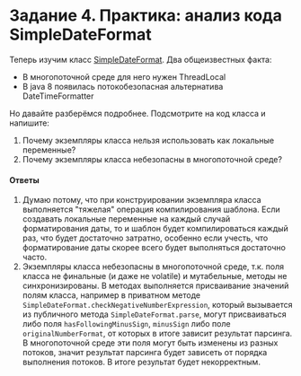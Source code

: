# Задание 4. Практика: анализ кода SimpleDateFormat #

Теперь изучим класс [SimpleDateFormat](https://github.com/openjdk/jdk11u/blob/73eef16128417f4a489c4dde47383bb4a00f39d4/src/java.base/share/classes/java/text/SimpleDateFormat.java). Два общеизвестных факта:

- В многопоточной среде для него нужен ThreadLocal
- В java 8 появилась потокобезопасная альтернатива DateTimeFormatter

Но давайте разберёмся подробнее. Подсмотрите на код класса и напишите:

1. Почему экземпляры класса нельзя использовать как локальные переменные?
2. Почему экземпляры класса небезопасны в многопоточной среде?

#### Ответы ####

1. Думаю потому, что при конструировании экземпляра класса выполняется "тяжелая" операция компилирования
   шаблона. Если создавать локальные переменные на каждый случай форматирования даты, то и шаблон будет
   компилироваться каждый раз, что будет достаточно затратно, особенно если учесть, что форматирование даты
   скорее всего будет выполняться достаточно часто.
2. Экземпляры класса небезопасны в многопоточной среде, т.к. поля класса не финальные (и даже не volatile)
   и мутабельные, методы не синхронизированы. В методах выполняется присваивание значений полям класса, 
   например в приватном методе `SimpleDateFormat.checkNegativeNumberExpression`, который вызывается из 
   публичного метода `SimpleDateFormat.parse`, могут присваиваться либо поля `hasFollowingMinusSign`,
   `minusSign` либо поле `originalNumberFormat`, от которых в итоге зависит результат парсинга.
   В многопоточной среде эти поля могут быть изменены из разных потоков, значит результат парсинга будет
   зависеть от порядка выполнения потоков. В итоге результат будет некорректным.
